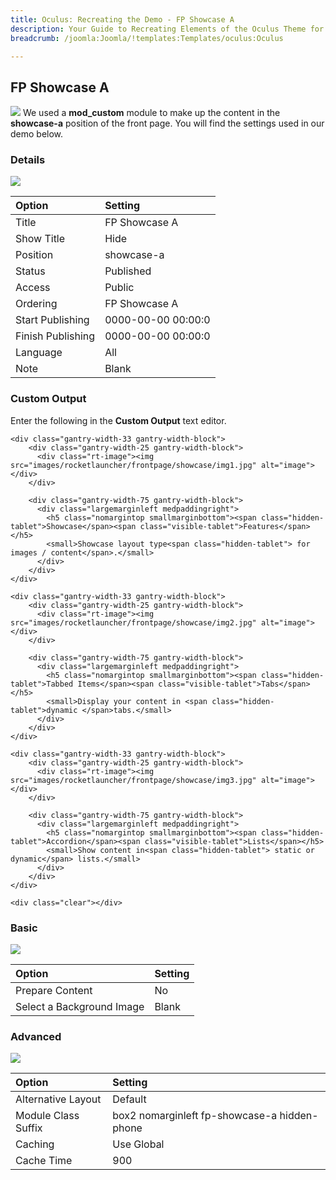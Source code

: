 ```yaml
---
title: Oculus: Recreating the Demo - FP Showcase A
description: Your Guide to Recreating Elements of the Oculus Theme for Joomla
breadcrumb: /joomla:Joomla/!templates:Templates/oculus:Oculus

---
```


FP Showcase A
-----
![][showcase]
We used a **mod_custom** module to make up the content in the **showcase-a** position of the front page. You will find the settings used in our demo below.

### Details
![][showcase1]

| Option | Setting |
|:------|:-------|
| Title | FP Showcase A |
| Show Title | Hide |
| Position | showcase-a |
| Status | Published |
| Access | Public |
| Ordering | FP Showcase A |
| Start Publishing | 0000-00-00 00:00:0 |
| Finish Publishing | 0000-00-00 00:00:0 |
| Language | All |
| Note | Blank |

### Custom Output
Enter the following in the **Custom Output** text editor.

~~~
<div class="gantry-width-33 gantry-width-block">
	<div class="gantry-width-25 gantry-width-block">
	  <div class="rt-image"><img src="images/rocketlauncher/frontpage/showcase/img1.jpg" alt="image"></div>
	</div>

	<div class="gantry-width-75 gantry-width-block">
	  <div class="largemarginleft medpaddingright">
	    <h5 class="nomargintop smallmarginbottom"><span class="hidden-tablet">Showcase</span><span class="visible-tablet">Features</span></h5>
		<small>Showcase layout type<span class="hidden-tablet"> for images / content</span>.</small>
	  </div>
	</div>
</div>	

<div class="gantry-width-33 gantry-width-block">
	<div class="gantry-width-25 gantry-width-block">
	  <div class="rt-image"><img src="images/rocketlauncher/frontpage/showcase/img2.jpg" alt="image"></div>
	</div>

	<div class="gantry-width-75 gantry-width-block">
	  <div class="largemarginleft medpaddingright">
	    <h5 class="nomargintop smallmarginbottom"><span class="hidden-tablet">Tabbed Items</span><span class="visible-tablet">Tabs</span></h5>
	    <small>Display your content in <span class="hidden-tablet">dynamic </span>tabs.</small>
	  </div>
	</div>
</div>	

<div class="gantry-width-33 gantry-width-block">
	<div class="gantry-width-25 gantry-width-block">
	  <div class="rt-image"><img src="images/rocketlauncher/frontpage/showcase/img3.jpg" alt="image"></div>
	</div>

	<div class="gantry-width-75 gantry-width-block">
	  <div class="largemarginleft medpaddingright">
	    <h5 class="nomargintop smallmarginbottom"><span class="hidden-tablet">Accordion</span><span class="visible-tablet">Lists</span></h5>
	    <small>Show content in<span class="hidden-tablet"> static or dynamic</span> lists.</small>
	  </div>
	</div>
</div>	

<div class="clear"></div>
~~~

### Basic
![][showcase2]

| Option | Setting |
|:------|:-------|
| Prepare Content | No |
| Select a Background Image | Blank |

### Advanced
![][showcase3]

| Option | Setting |
|:------|:-------|
| Alternative Layout | Default |
| Module Class Suffix | box2 nomarginleft fp-showcase-a hidden-phone |
| Caching | Use Global |
| Cache Time | 900 |

[showcase]: assets/demo_module_3.jpeg
[showcase1]: assets/fp_showcase_1.jpeg
[showcase2]: assets/fp_showcase_2.jpeg
[showcase3]: assets/fp_showcase_3.jpeg
[showcase4]: assets/fp_showcase_4.jpeg
